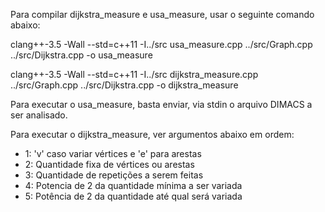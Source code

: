 Para compilar dijkstra_measure e usa_measure, usar o seguinte comando abaixo:

clang++-3.5 -Wall --std=c++11 -I../src usa_measure.cpp ../src/Graph.cpp ../src/Dijkstra.cpp -o usa_measure

clang++-3.5 -Wall --std=c++11 -I../src dijkstra_measure.cpp ../src/Graph.cpp ../src/Dijkstra.cpp -o dijkstra_measure

Para executar o usa_measure, basta enviar, via stdin o arquivo DIMACS a ser analisado.

Para executar o dijkstra_measure, ver argumentos abaixo em ordem:
- 1: 'v' caso variar vértices e 'e' para arestas
- 2: Quantidade fixa de vértices ou arestas
- 3: Quantidade de repetições a serem feitas
- 4: Potencia de 2 da quantidade mínima a ser variada
- 5: Potência de 2 da quantidade até qual será variada
